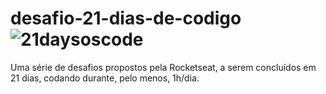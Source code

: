 # desafio-21-dias-de-codigo![21daysoscode](https://user-images.githubusercontent.com/46784384/189347623-784ecbb2-4894-4fce-8020-3ad267845ef2.svg)
Uma série de desafios propostos pela Rocketseat, a serem concluídos em 21 dias, codando durante, pelo menos, 1h/dia.


